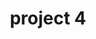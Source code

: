 ---
layout: page
title: project 4
description: another without an image
img: assets/img/text.png
importance: 4
category: fun
redirect: https://github.com/detectorisk/Text_classification_goodreads
---